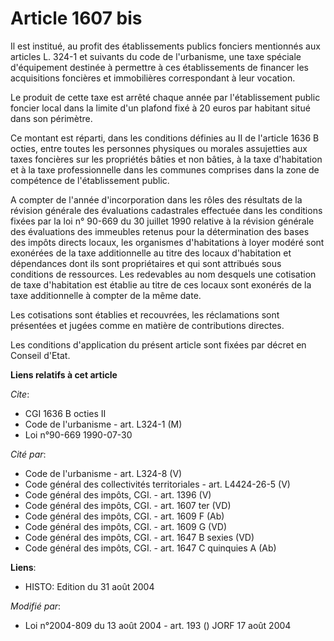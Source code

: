 # Article 1607 bis

Il est institué, au profit des établissements publics fonciers mentionnés aux articles L. 324-1 et suivants du code de
l'urbanisme, une taxe spéciale d'équipement destinée à permettre à ces établissements de financer les acquisitions foncières
et immobilières correspondant à leur vocation.

Le produit de cette taxe est arrêté chaque année par l'établissement public foncier local dans la limite d'un plafond fixé à
20 euros par habitant situé dans son périmètre.

Ce montant est réparti, dans les conditions définies au II de l'article 1636 B octies, entre toutes les personnes physiques
ou morales assujetties aux taxes foncières sur les propriétés bâties et non bâties, à la taxe d'habitation et à la taxe
professionnelle dans les communes comprises dans la zone de compétence de l'établissement public.

A compter de l'année d'incorporation dans les rôles des résultats de la révision générale des évaluations cadastrales
effectuée dans les conditions fixées par la loi n° 90-669 du 30 juillet 1990 relative à la révision générale des évaluations
des immeubles retenus pour la détermination des bases des impôts directs locaux, les organismes d'habitations à loyer modéré
sont exonérées de la taxe additionnelle au titre des locaux d'habitation et dépendances dont ils sont propriétaires et qui
sont attribués sous conditions de ressources. Les redevables au nom desquels une cotisation de taxe d'habitation est établie
au titre de ces locaux sont exonérés de la taxe additionnelle à compter de la même date.

Les cotisations sont établies et recouvrées, les réclamations sont présentées et jugées comme en matière de contributions
directes.

Les conditions d'application du présent article sont fixées par décret en Conseil d'Etat.

**Liens relatifs à cet article**

_Cite_:

  - CGI 1636 B octies II
  - Code de l'urbanisme - art. L324-1 (M)
  - Loi n°90-669 1990-07-30

_Cité par_:

  - Code de l'urbanisme - art. L324-8 (V)
  - Code général des collectivités territoriales - art. L4424-26-5 (V)
  - Code général des impôts, CGI. - art. 1396 (V)
  - Code général des impôts, CGI. - art. 1607 ter (VD)
  - Code général des impôts, CGI. - art. 1609 F (Ab)
  - Code général des impôts, CGI. - art. 1609 G (VD)
  - Code général des impôts, CGI. - art. 1647 B sexies (VD)
  - Code général des impôts, CGI. - art. 1647 C quinquies A (Ab)

**Liens**:

  - HISTO: Edition du 31 août 2004

_Modifié par_:

  - Loi n°2004-809 du 13 août 2004 - art. 193 () JORF 17 août 2004
